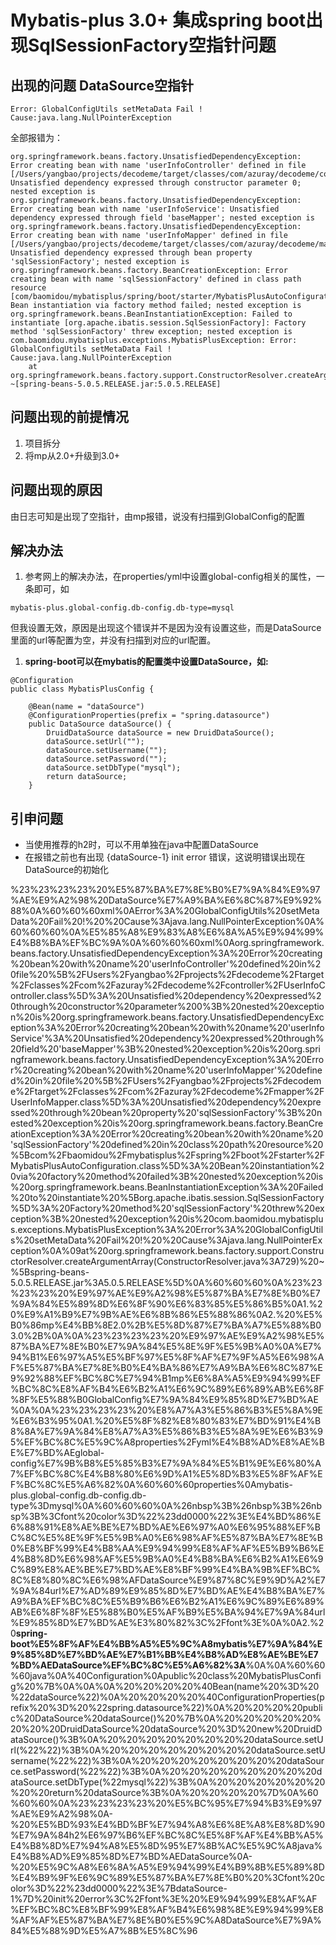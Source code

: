# Mybatis-plus 3.0+ 集成spring boot出现SqlSessionFactory空指针问题

## 出现的问题 DataSource空指针

```text
Error: GlobalConfigUtils setMetaData Fail !  Cause:java.lang.NullPointerException
```

全部报错为：

```text
org.springframework.beans.factory.UnsatisfiedDependencyException: Error creating bean with name 'userInfoController' defined in file [/Users/yangbao/projects/decodeme/target/classes/com/azuray/decodeme/controller/UserInfoController.class]: Unsatisfied dependency expressed through constructor parameter 0; nested exception is org.springframework.beans.factory.UnsatisfiedDependencyException: Error creating bean with name 'userInfoService': Unsatisfied dependency expressed through field 'baseMapper'; nested exception is org.springframework.beans.factory.UnsatisfiedDependencyException: Error creating bean with name 'userInfoMapper' defined in file [/Users/yangbao/projects/decodeme/target/classes/com/azuray/decodeme/mapper/UserInfoMapper.class]: Unsatisfied dependency expressed through bean property 'sqlSessionFactory'; nested exception is org.springframework.beans.factory.BeanCreationException: Error creating bean with name 'sqlSessionFactory' defined in class path resource [com/baomidou/mybatisplus/spring/boot/starter/MybatisPlusAutoConfiguration.class]: Bean instantiation via factory method failed; nested exception is org.springframework.beans.BeanInstantiationException: Failed to instantiate [org.apache.ibatis.session.SqlSessionFactory]: Factory method 'sqlSessionFactory' threw exception; nested exception is com.baomidou.mybatisplus.exceptions.MybatisPlusException: Error: GlobalConfigUtils setMetaData Fail !  Cause:java.lang.NullPointerException
    at org.springframework.beans.factory.support.ConstructorResolver.createArgumentArray(ConstructorResolver.java:729) ~[spring-beans-5.0.5.RELEASE.jar:5.0.5.RELEASE]
```

## 问题出现的前提情况

1. 项目拆分
2. 将mp从2.0+升级到3.0+

## 问题出现的原因

由日志可知是出现了空指针，由mp报错，说没有扫描到GlobalConfig的配置

## 解决办法

1. 参考网上的解决办法，在properties/yml中设置global-config相关的属性，一条即可，如

```text
mybatis-plus.global-config.db-config.db-type=mysql
```

但我设置无效，原因是出现这个错误并不是因为没有设置这些，而是DataSource里面的url等配置为空，并没有扫描到对应的url配置。

1. **spring-boot可以在mybatis的配置类中设置DataSource，如:**

```text
@Configuration
public class MybatisPlusConfig {

    @Bean(name = "dataSource")
    @ConfigurationProperties(prefix = "spring.datasource")
    public DataSource dataSource() {
        DruidDataSource dataSource = new DruidDataSource();
        dataSource.setUrl("");
        dataSource.setUsername("");
        dataSource.setPassword("");
        dataSource.setDbType("mysql");
        return dataSource;
    }
```

## 引申问题

* 当使用推荐的h2时，可以不用单独在java中配置DataSource
* 在报错之前也有出现 {dataSource-1} init error 错误，这说明错误出现在DataSource的初始化

%23%23%23%23%20%E5%87%BA%E7%8E%B0%E7%9A%84%E9%97%AE%E9%A2%98%20DataSource%E7%A9%BA%E6%8C%87%E9%92%88%0A%60%60%60xml%0AError%3A%20GlobalConfigUtils%20setMetaData%20Fail%20!%20%20Cause%3Ajava.lang.NullPointerException%0A%60%60%60%0A%E5%85%A8%E9%83%A8%E6%8A%A5%E9%94%99%E4%B8%BA%EF%BC%9A%0A%60%60%60xml%0Aorg.springframework.beans.factory.UnsatisfiedDependencyException%3A%20Error%20creating%20bean%20with%20name%20'userInfoController'%20defined%20in%20file%20%5B%2FUsers%2Fyangbao%2Fprojects%2Fdecodeme%2Ftarget%2Fclasses%2Fcom%2Fazuray%2Fdecodeme%2Fcontroller%2FUserInfoController.class%5D%3A%20Unsatisfied%20dependency%20expressed%20through%20constructor%20parameter%200%3B%20nested%20exception%20is%20org.springframework.beans.factory.UnsatisfiedDependencyException%3A%20Error%20creating%20bean%20with%20name%20'userInfoService'%3A%20Unsatisfied%20dependency%20expressed%20through%20field%20'baseMapper'%3B%20nested%20exception%20is%20org.springframework.beans.factory.UnsatisfiedDependencyException%3A%20Error%20creating%20bean%20with%20name%20'userInfoMapper'%20defined%20in%20file%20%5B%2FUsers%2Fyangbao%2Fprojects%2Fdecodeme%2Ftarget%2Fclasses%2Fcom%2Fazuray%2Fdecodeme%2Fmapper%2FUserInfoMapper.class%5D%3A%20Unsatisfied%20dependency%20expressed%20through%20bean%20property%20'sqlSessionFactory'%3B%20nested%20exception%20is%20org.springframework.beans.factory.BeanCreationException%3A%20Error%20creating%20bean%20with%20name%20'sqlSessionFactory'%20defined%20in%20class%20path%20resource%20%5Bcom%2Fbaomidou%2Fmybatisplus%2Fspring%2Fboot%2Fstarter%2FMybatisPlusAutoConfiguration.class%5D%3A%20Bean%20instantiation%20via%20factory%20method%20failed%3B%20nested%20exception%20is%20org.springframework.beans.BeanInstantiationException%3A%20Failed%20to%20instantiate%20%5Borg.apache.ibatis.session.SqlSessionFactory%5D%3A%20Factory%20method%20'sqlSessionFactory'%20threw%20exception%3B%20nested%20exception%20is%20com.baomidou.mybatisplus.exceptions.MybatisPlusException%3A%20Error%3A%20GlobalConfigUtils%20setMetaData%20Fail%20!%20%20Cause%3Ajava.lang.NullPointerException%0A%09at%20org.springframework.beans.factory.support.ConstructorResolver.createArgumentArray\(ConstructorResolver.java%3A729\)%20~%5Bspring-beans-5.0.5.RELEASE.jar%3A5.0.5.RELEASE%5D%0A%60%60%60%0A%23%23%23%23%20%E9%97%AE%E9%A2%98%E5%87%BA%E7%8E%B0%E7%9A%84%E5%89%8D%E6%8F%90%E6%83%85%E5%86%B5%0A1.%20%E9%A1%B9%E7%9B%AE%E6%8B%86%E5%88%86%0A2.%20%E5%B0%86mp%E4%BB%8E2.0%2B%E5%8D%87%E7%BA%A7%E5%88%B03.0%2B%0A%0A%23%23%23%23%20%E9%97%AE%E9%A2%98%E5%87%BA%E7%8E%B0%E7%9A%84%E5%8E%9F%E5%9B%A0%0A%E7%94%B1%E6%97%A5%E5%BF%97%E5%8F%AF%E7%9F%A5%E6%98%AF%E5%87%BA%E7%8E%B0%E4%BA%86%E7%A9%BA%E6%8C%87%E9%92%88%EF%BC%8C%E7%94%B1mp%E6%8A%A5%E9%94%99%EF%BC%8C%E8%AF%B4%E6%B2%A1%E6%9C%89%E6%89%AB%E6%8F%8F%E5%88%B0GlobalConfig%E7%9A%84%E9%85%8D%E7%BD%AE%0A%0A%23%23%23%23%20%E8%A7%A3%E5%86%B3%E5%8A%9E%E6%B3%95%0A1.%20%E5%8F%82%E8%80%83%E7%BD%91%E4%B8%8A%E7%9A%84%E8%A7%A3%E5%86%B3%E5%8A%9E%E6%B3%95%EF%BC%8C%E5%9C%A8properties%2Fyml%E4%B8%AD%E8%AE%BE%E7%BD%AEglobal-config%E7%9B%B8%E5%85%B3%E7%9A%84%E5%B1%9E%E6%80%A7%EF%BC%8C%E4%B8%80%E6%9D%A1%E5%8D%B3%E5%8F%AF%EF%BC%8C%E5%A6%82%0A%60%60%60properties%0Amybatis-plus.global-config.db-config.db-type%3Dmysql%0A%60%60%60%0A%26nbsp%3B%26nbsp%3B%26nbsp%3B%3Cfont%20color%3D%22%23dd0000%22%3E%E4%BD%86%E6%88%91%E8%AE%BE%E7%BD%AE%E6%97%A0%E6%95%88%EF%BC%8C%E5%8E%9F%E5%9B%A0%E6%98%AF%E5%87%BA%E7%8E%B0%E8%BF%99%E4%B8%AA%E9%94%99%E8%AF%AF%E5%B9%B6%E4%B8%8D%E6%98%AF%E5%9B%A0%E4%B8%BA%E6%B2%A1%E6%9C%89%E8%AE%BE%E7%BD%AE%E8%BF%99%E4%BA%9B%EF%BC%8C%E8%80%8C%E6%98%AFDataSource%E9%87%8C%E9%9D%A2%E7%9A%84url%E7%AD%89%E9%85%8D%E7%BD%AE%E4%B8%BA%E7%A9%BA%EF%BC%8C%E5%B9%B6%E6%B2%A1%E6%9C%89%E6%89%AB%E6%8F%8F%E5%88%B0%E5%AF%B9%E5%BA%94%E7%9A%84url%E9%85%8D%E7%BD%AE%E3%80%82%3C%2Ffont%3E%0A%0A2.%20**spring-boot%E5%8F%AF%E4%BB%A5%E5%9C%A8mybatis%E7%9A%84%E9%85%8D%E7%BD%AE%E7%B1%BB%E4%B8%AD%E8%AE%BE%E7%BD%AEDataSource%EF%BC%8C%E5%A6%82%3A**%0A%0A%60%60%60java%0A%40Configuration%0Apublic%20class%20MybatisPlusConfig%20%7B%0A%0A%0A%20%20%20%20%40Bean\(name%20%3D%20%22dataSource%22\)%0A%20%20%20%20%40ConfigurationProperties\(prefix%20%3D%20%22spring.datasource%22\)%0A%20%20%20%20public%20DataSource%20dataSource\(\)%20%7B%0A%20%20%20%20%20%20%20%20DruidDataSource%20dataSource%20%3D%20new%20DruidDataSource\(\)%3B%0A%20%20%20%20%20%20%20%20dataSource.setUrl\(%22%22\)%3B%0A%20%20%20%20%20%20%20%20dataSource.setUsername\(%22%22\)%3B%0A%20%20%20%20%20%20%20%20dataSource.setPassword\(%22%22\)%3B%0A%20%20%20%20%20%20%20%20dataSource.setDbType\(%22mysql%22\)%3B%0A%20%20%20%20%20%20%20%20return%20dataSource%3B%0A%20%20%20%20%7D%0A%60%60%60%0A%23%23%23%23%20%E5%BC%95%E7%94%B3%E9%97%AE%E9%A2%98%0A-%20%E5%BD%93%E4%BD%BF%E7%94%A8%E6%8E%A8%E8%8D%90%E7%9A%84h2%E6%97%B6%EF%BC%8C%E5%8F%AF%E4%BB%A5%E4%B8%8D%E7%94%A8%E5%8D%95%E7%8B%AC%E5%9C%A8java%E4%B8%AD%E9%85%8D%E7%BD%AEDataSource%0A-%20%E5%9C%A8%E6%8A%A5%E9%94%99%E4%B9%8B%E5%89%8D%E4%B9%9F%E6%9C%89%E5%87%BA%E7%8E%B0%20%3Cfont%20color%3D%22%23dd0000%22%3E%7BdataSource-1%7D%20init%20error%3C%2Ffont%3E%20%E9%94%99%E8%AF%AF%EF%BC%8C%E8%BF%99%E8%AF%B4%E6%98%8E%E9%94%99%E8%AF%AF%E5%87%BA%E7%8E%B0%E5%9C%A8DataSource%E7%9A%84%E5%88%9D%E5%A7%8B%E5%8C%96

